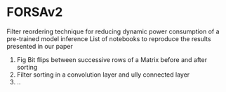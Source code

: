 # FORSAv2
Filter reordering technique for reducing dynamic power consumption of a pre-trained model inference
List of notebooks to reproduce the results presented in our paper

1. Fig Bit flips between successive rows of a Matrix before and after sorting
2. Filter sorting in a convolution layer and ully connected layer
3. ..
